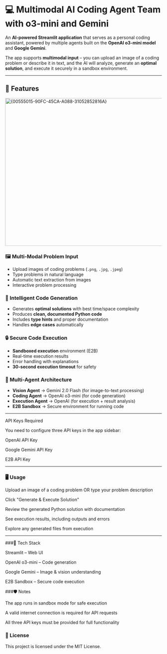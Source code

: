 # 💻 Multimodal AI Coding Agent Team with o3-mini and Gemini

An **AI-powered Streamlit application** that serves as a personal coding assistant, powered by multiple agents built on the **OpenAI o3-mini model** and **Google Gemini**.  

The app supports **multimodal input** – you can upload an image of a coding problem or describe it in text, and the AI will analyze, generate an **optimal solution**, and execute it securely in a sandbox environment.

---

## 🚀 Features
<img width="852" height="474" alt="{00555015-90FC-45CA-A088-31052852816A}" src="https://github.com/user-attachments/assets/abaf4514-7292-41d6-a51a-67c062851962" />


### 🖼️ Multi-Modal Problem Input
- Upload images of coding problems (`.png`, `.jpg`, `.jpeg`)
- Type problems in natural language
- Automatic text extraction from images
- Interactive problem processing

### 🤖 Intelligent Code Generation
- Generates **optimal solutions** with best time/space complexity
- Produces **clean, documented Python code**
- Includes **type hints** and proper documentation
- Handles **edge cases** automatically

### 🔒 Secure Code Execution
- **Sandboxed execution** environment (E2B)
- Real-time execution results
- Error handling with explanations
- **30-second execution timeout** for safety

### 🧩 Multi-Agent Architecture
- **Vision Agent** → Gemini 2.0 Flash (for image-to-text processing)  
- **Coding Agent** → OpenAI o3-mini (for code generation)  
- **Execution Agent** → OpenAI (for execution + result analysis)  
- **E2B Sandbox** → Secure environment for running code  

---


API Keys Required

You need to configure three API keys in the app sidebar:

OpenAI API Key 

Google Gemini API Key  

E2B API Key

---

### 🖥️ Usage

Upload an image of a coding problem OR type your problem description

Click "Generate & Execute Solution"

Review the generated Python solution with documentation

See execution results, including outputs and errors

Explore any generated files from execution


----
###📌 Tech Stack

Streamlit
 – Web UI

OpenAI o3-mini
 – Code generation

Google Gemini
 – Image & vision understanding

E2B Sandbox
 – Secure code execution


###🛡️ Notes

The app runs in sandbox mode for safe execution

A valid internet connection is required for API requests

All three API keys must be provided for full functionality

### 📜 License

This project is licensed under the MIT License.
